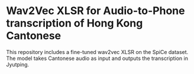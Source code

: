 # Wav2Vec XLSR for Audio-to-Phone transcription of Hong Kong Cantonese

This repository includes a fine-tuned wav2vec XLSR on the SpiCe dataset. The model takes Cantonese audio as input and outputs the transcription in Jyutping.
